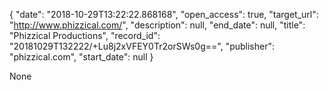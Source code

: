 {
  "date": "2018-10-29T13:22:22.868168", 
  "open_access": true, 
  "target_url": "http://www.phizzical.com/", 
  "description": null, 
  "end_date": null, 
  "title": "Phizzical Productions", 
  "record_id": "20181029T132222/+Lu8j2xVFEY0Tr2orSWs0g==", 
  "publisher": "phizzical.com", 
  "start_date": null
}

None